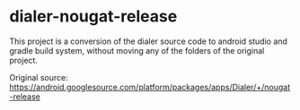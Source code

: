 # dialer-nougat-release
This project is a conversion of the dialer source code to android studio and gradle build system, without moving any of the folders of the original project.

Original source: https://android.googlesource.com/platform/packages/apps/Dialer/+/nougat-release
